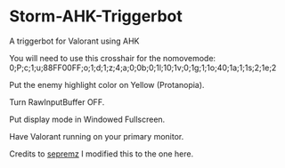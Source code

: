 # Storm-AHK-Triggerbot
A triggerbot for Valorant using AHK

You will need to use this crosshair for the nomovemode: 0;P;c;1;u;88FF00FF;o;1;d;1;z;4;a;0;0b;0;1l;10;1v;0;1g;1;1o;40;1a;1;1s;2;1e;2

Put the enemy highlight color on Yellow (Protanopia).

Turn RawInputBuffer OFF.

Put display mode in Windowed Fullscreen.

Have Valorant running on your primary monitor.



Credits to [sepremz](https://github.com/sepremz/Valorant-TriggerBot-PixelColor/blob/main/Valorant%20Triggerbot%20AHK/memu_player.ahk) I modified this to the one here.
